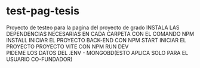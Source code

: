 # test-pag-tesis
Proyecto de testeo para la pagina del proyecto de grado
INSTALA LAS DEPENDENCIAS NECESARIAS EN CADA CARPETA CON EL COMANDO NPM INSTALL
INICIAR EL PROYECTO BACK-END CON NPM START
INICIAR EL PROYECTO PROYECTO VITE CON NPM RUN DEV  
PIDEME LOS DATOS DEL .ENV - MONGOBD(ESTO APLICA SOLO PARA EL USUARIO CO-FUNDADOR)
